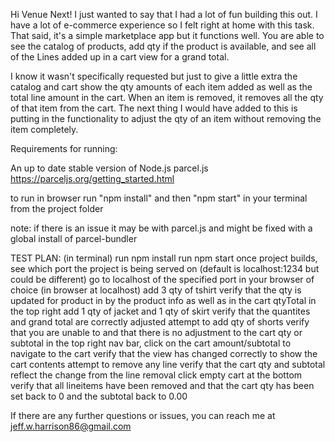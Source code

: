 Hi Venue Next! I just wanted to say that I had a lot of fun building this out. I have a lot of e-commerce experience so I felt right at home with this task. That said, it's a simple marketplace app but it functions well. You are able to see the catalog of products, add qty if the product is available, and see all of the Lines added up in a cart view for a grand total.

I know it wasn't specifically requested but just to give a little extra the catalog and cart show the qty amounts of each item added as well as the total line amount in the cart. When an item is removed, it removes all the qty of that item from the cart. The next thing I would have added to this is putting in the functionality to adjust the qty of an item without removing the item completely.

Requirements for running:

An up to date stable version of Node.js
parcel.js https://parceljs.org/getting_started.html

to run in browser run "npm install" and then "npm start" in your terminal from the project folder

note: if there is an issue it may be with parcel.js and might be fixed with a global install of parcel-bundler

TEST PLAN:
(in terminal)
run npm install
run npm start
once project builds, see which port the project is being served on (default is localhost:1234 but could be different)
go to localhost of the specified port in your browser of choice
(in browser at localhost)
add 3 qty of tshirt
verify that the qty is updated for product in by the product info as well as in the cart qtyTotal in the top right
add 1 qty of jacket and 1 qty of skirt
verify that the quantites and grand total are correctly adjusted
attempt to add qty of shorts
verify that you are unable to and that there is no adjustment to the cart qty or subtotal
in the top right nav bar, click on the cart amount/subtotal to navigate to the cart
verify that the view has changed correctly to show the cart contents
attempt to remove any line
verify that the cart qty and subtotal reflect the change from the line removal
click empty cart at the bottom
verify that all lineitems have been removed and that the cart qty has been set back to 0 and the subtotal back to 0.00

If there are any further questions or issues, you can reach me at jeff.w.harrison86@gmail.com
